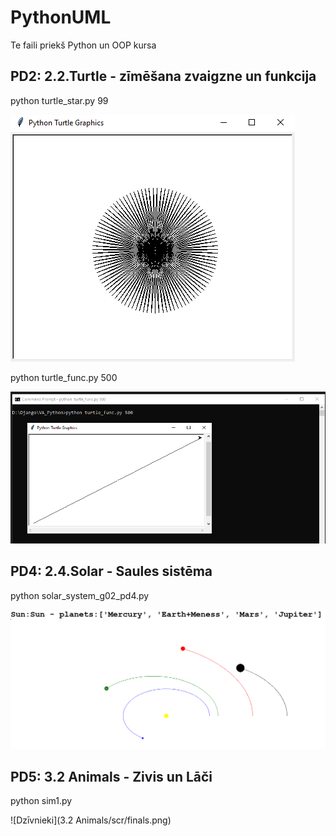 # PythonUML

Te faili priekš Python un OOP kursa


## PD2: 2.2.Turtle - zīmēšana zvaigzne un funkcija


python turtle_star.py 99

![99 staru zvaigzne](2.2.Turtle/99-staru.png)



python turtle_func.py 500

![Funkcija](2.2.Turtle/func_500.png)



## PD4: 2.4.Solar - Saules sistēma


python solar_system_g02_pd4.py

![Saules sistēma](2.4.Solar/solar2.png)


## PD5: 3.2 Animals - Zivis un Lāči


python sim1.py

![Dzīvnieki](3.2 Animals/scr/finals.png)

